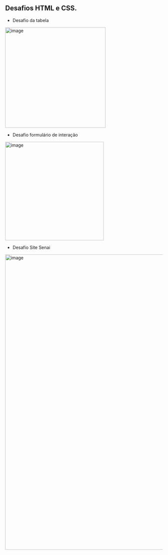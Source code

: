 ## Desafios HTML e CSS.

- Desafio da tabela
<img width="321" alt="image" src="https://github.com/user-attachments/assets/848b849c-e991-48d1-97d0-ff8047a7da09">

- Desafio formulário de interação
<img width="315" alt="image" src="https://github.com/user-attachments/assets/ce4820c9-e1fe-4569-807a-21297195c534">

- Desafio Site Senai
<img width="944" alt="image" src="https://github.com/user-attachments/assets/856d3d08-356c-4b1f-90eb-8431c5c03a9a">

